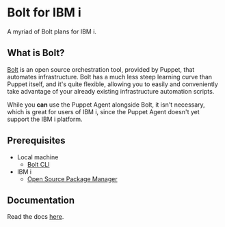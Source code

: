 # Bolt for IBM i
A myriad of Bolt plans for IBM i.

## What is Bolt?
[Bolt](https://www.puppet.com/docs/bolt/latest/bolt.html) is an open source orchestration tool,
provided by Puppet, that automates infrastructure. Bolt has a much less steep learning curve than
Puppet itself, and it's quite flexible, allowing you to easily and conveniently take advantage of
your already existing infrastructure automation scripts.

While you **can** use the Puppet Agent alongside Bolt, it isn't necessary, which is great for
users of IBM i, since the Puppet Agent doesn't yet support the IBM i platform.

## Prerequisites
- Local machine
  - [Bolt CLI](https://www.puppet.com/docs/bolt/latest/bolt_installing.html)
- IBM i
  - [Open Source Package Manager](https://www.ibm.com/support/pages/getting-started-open-source-package-management-ibm-i-acs)

## Documentation
Read the docs [here](/docs).

